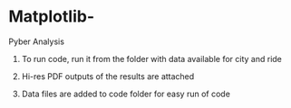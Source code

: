 # Matplotlib-

Pyber Analysis

1. To run code, run it from the folder with data available for city and ride 

2. Hi-res PDF outputs of the results are attached

3. Data files are added to code folder for easy run of code
